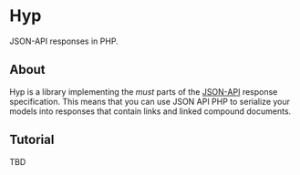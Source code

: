 Hyp
===
JSON-API responses in PHP.

About
-----
Hyp is a library implementing the _must_ parts of the
[JSON-API](http://jsonapi.org) response specification. This means that
you can use JSON API PHP to serialize your models into responses that contain links and linked compound documents. 


Tutorial
------
TBD
